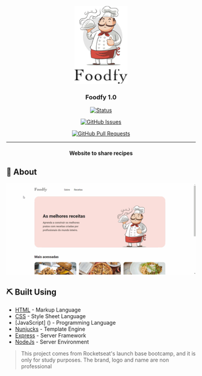 <p align="center">
  <a href="" rel="noopener">
 <img src="/.github/logo.png" alt="Project logo"></a>
</p>

<h3 align="center">Foodfy 1.0</h3>

<div align="center">

  [![Status](https://img.shields.io/badge/status-active-success.svg)]() 

  [![GitHub Issues](https://img.shields.io/github/issues/lpaulovt/Foodfy.svg)](https://github.com/lpaulovt/Foodfy/issues)

  [![GitHub Pull Requests](https://img.shields.io/github/issues-pr/lpaulovt/Foodfy.svg)](https://github.com/lpaulovt/Foodfy/pulls)
</div>

---

<h4 align="center">
  Website to share recipes
</h4>

## 🧐 About 
<div align="center">
  <img src="/.github/foodfy-1.0.gif">
</div>

## ⛏️ Built Using 
- [HTML]() - Markup Language
- [CSS]() - Style Sheet Language
- [JavaScript] () - Programming Language
- [Nunjucks]() - Template Engine
- [Express](https://expressjs.com/) - Server Framework
- [NodeJs](https://nodejs.org/en/) - Server Environment

<blockquote alt="[ignore]">
  <p>
    This project comes from Rocketseat's launch base bootcamp, and it is only for study purposes. The brand, logo and name are non professional
  </p>
</blockquote>